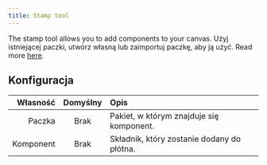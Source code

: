 ```yaml
---
title: Stamp tool
---
```


The stamp tool allows you to add components to your canvas.
Użyj istniejącej paczki, utwórz własną lub zaimportuj paczkę, aby ją użyć. Read more [here](../pack).

## Konfiguracja

|  Własność | Domyślny | Opis                                                       |
| --------: | :------: | :--------------------------------------------------------- |
|    Paczka |   Brak   | Pakiet, w którym znajduje się komponent.   |
| Komponent |   Brak   | Składnik, który zostanie dodany do płótna. |
